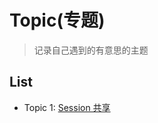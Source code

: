 # Topic(专题)

> 记录自己遇到的有意思的主题

## List

- Topic 1: [Session 共享](https://github.com/bonfy/topic/tree/master/01-session-share)